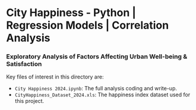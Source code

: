 # City Happiness - Python | Regression Models | Correlation Analysis
### Exploratory Analysis of Factors Affecting Urban Well-being & Satisfaction
Key files of interest in this directory are:

* `City Happiness 2024.ipynb`: The full analysis coding and write-up.
* `CityHappiness_Dataset_2024.xls`: The happiness index dataset used for this project. 
